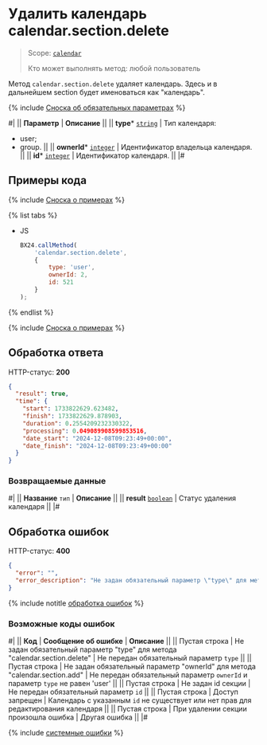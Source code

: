 # Удалить календарь calendar.section.delete

> Scope: [`calendar`](../scopes/permissions.md)
>
> Кто может выполнять метод: любой пользователь

Метод `calendar.section.delete` удаляет календарь. Здесь и в дальнейшем section будет именоваться как "календарь".

{% include [Сноска об обязательных параметрах](../../_includes/required.md) %}

#|
|| **Параметр** | **Описание** ||
|| **type***
[`string`](../data-types.md) | Тип календаря: 
- user; 
- group. ||
|| **ownerId***
[`integer`](../data-types.md) | Идентификатор владельца календаря. ||
|| **id***
[`integer`](../data-types.md) | Идентификатор календаря. ||
|#

## Примеры кода

{% include [Сноска о примерах](../../_includes/examples.md) %}

{% list tabs %}

- JS

    ```js
    BX24.callMethod(
        'calendar.section.delete',
        {
            type: 'user',
            ownerId: 2,
            id: 521
        }
    );
    ```

{% endlist %}

{% include [Сноска о примерах](../../_includes/examples.md) %}

## Обработка ответа

HTTP-статус: **200**

```json
{
  "result": true,
  "time": {
    "start": 1733822629.623482,
    "finish": 1733822629.878903,
    "duration": 0.2554209232330322,
    "processing": 0.049089908599853516,
    "date_start": "2024-12-08T09:23:49+00:00",
    "date_finish": "2024-12-08T09:23:49+00:00"
  }
}
```

### Возвращаемые данные

#|
|| **Название**
`тип` | **Описание** ||
|| **result**
[`boolean`](../data-types.md) | Статус удаления календаря ||
|#

## Обработка ошибок

HTTP-статус: **400**

```json
{
  "error": "",
  "error_description": "Не задан обязательный параметр \"type\" для метода \"calendar.section.delete\""
}
```

{% include notitle [обработка ошибок](../../_includes/error-info.md) %}

### Возможные коды ошибок

#|
|| **Код** | **Сообщение об ошибке** | **Описание** ||
|| Пустая строка | Не задан обязательный параметр "type" для метода "calendar.section.delete" | Не передан обязательный параметр `type` ||
|| Пустая строка | Не задан обязательный параметр "ownerId" для метода "calendar.section.add" | Не передан обязательный параметр `ownerId` и параметр `type` не равен 'user' ||
|| Пустая строка | Не задан id секции | Не передан обязательный параметр `id` ||
|| Пустая строка | Доступ запрещен | Календарь с указанным `id` не существует или нет прав для редактирования календаря ||
|| Пустая строка | При удалении секции произошла ошибка | Другая ошибка ||
|#

{% include [системные ошибки](../../_includes/system-errors.md) %}